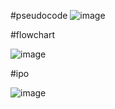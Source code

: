 #pseudocode 
![image](https://github.com/user-attachments/assets/12ef3f97-8e71-404e-bc50-6449d61e3d05)


#flowchart 


![image](https://github.com/user-attachments/assets/0775584b-eb2b-4dd0-86dc-6b6cf481bd81)




#ipo


![image](https://github.com/user-attachments/assets/23c6dcd7-a7ce-4c1d-a252-3c30198bf356)

        
